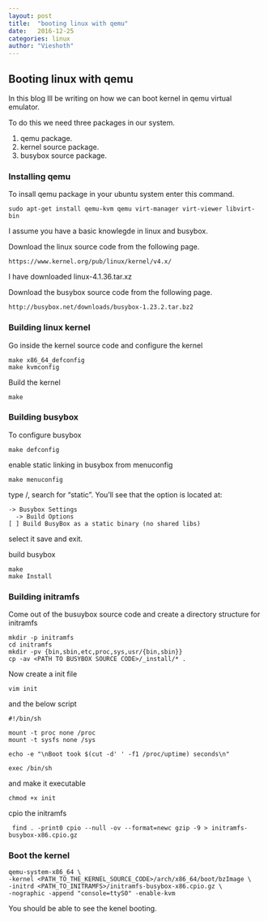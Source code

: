 ```yaml
---
layout: post
title:  "booting linux with qemu"
date:   2016-12-25
categories: linux
author: "Vieshoth"
---
```


## Booting linux with qemu

In this blog Ill be writing on how we can boot kernel in qemu virtual emulator.

To do this we need three packages in our system.
1. qemu package.
2. kernel source package.
3. busybox source package.

### Installing qemu
To insall qemu package in your ubuntu system enter this command.

```
sudo apt-get install qemu-kvm qemu virt-manager virt-viewer libvirt-bin
```
I assume you have a basic knowlegde in linux and busybox.

Download the linux source code from the following page.

```
https://www.kernel.org/pub/linux/kernel/v4.x/
```

I have downloaded linux-4.1.36.tar.xz

Download the busybox source code from the following page.

```
http://busybox.net/downloads/busybox-1.23.2.tar.bz2
```

### Building linux kernel

Go inside the kernel source code and configure the kernel

```
make x86_64_defconfig
make kvmconfig
```

Build the kernel

```
make
```

### Building busybox

To configure busybox

```
make defconfig
```

enable static linking in busybox from menuconfig

```
make menuconfig
```

type /, search for “static”. You’ll see that the option is located at:

```
-> Busybox Settings
  -> Build Options
[ ] Build BusyBox as a static binary (no shared libs)
```
select it save and exit.

build busybox

```
make
make Install
```

### Building initramfs

Come out of the busuybox source code
and create a directory structure for initramfs

```
mkdir -p initramfs
cd initramfs
mkdir -pv {bin,sbin,etc,proc,sys,usr/{bin,sbin}}
cp -av <PATH TO BUSYBOX SOURCE CODE>/_install/* .
```

Now create a init file

```
vim init
```
and the below script

```
#!/bin/sh

mount -t proc none /proc
mount -t sysfs none /sys

echo -e "\nBoot took $(cut -d' ' -f1 /proc/uptime) seconds\n"

exec /bin/sh
```
and make it executable

```
chmod +x init
```

cpio the initramfs

```
 find . -print0 cpio --null -ov --format=newc gzip -9 > initramfs-busybox-x86.cpio.gz
```
### Boot the kernel

```
qemu-system-x86_64 \
-kernel <PATH_TO_THE_KERNEL_SOURCE_CODE>/arch/x86_64/boot/bzImage \
-initrd <PATH_TO_INITRAMFS>/initramfs-busybox-x86.cpio.gz \
-nographic -append "console=ttyS0" -enable-kvm
```
You should be able to see the kenel booting.


[//]: <> (For more information  http://mgalgs.github.io/2015/05/16/how-to-build-a-custom-linux-kernel-for-qemu-2015-edition.html)
